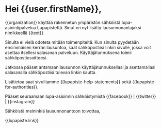 # Hei {{user.firstName}},

{{organization}} käyttää rakennetun
ympäristön sähköistä lupa-asiointipalvelua Lupapistettä. Sinut on
nyt lisätty lausunnonantajaksi nimikkeellä {{text}}.

Sinulta ei vielä odoteta mitään toimenpiteitä. Kun sinulta pyydetään
ensimmäisen kerran lausuntoa, saat sähköpostiisi linkin sivulle,
jossa voit asettaa itsellesi salasanan palveluun. Käyttäjätunnuksena toimii sähköpostiosoitteesi.

Jatkossa pääset antamaan lausunnon käyttäjätunnuksellasi ja
asettamallasi salasanalla sähköpostiisi tulevan linkin kautta.

Lisätietoa saat sivuiltamme {{lupapiste-help-statements}} sekä {{lupapiste-for-authorities}}.

Pääset seuraamaan lupa-asioinnin sähköistymistä {{facebook}} |
{{twitter}} | {{instagram}}

Sähköistä meininkiä lausunnonantoon toivottaa,

{{lupapiste.link}}
